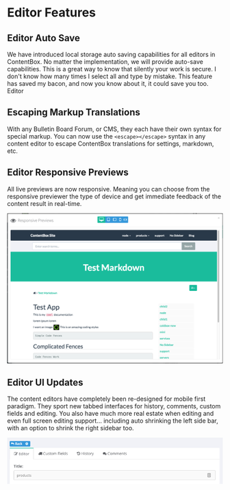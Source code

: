 # Editor Features

## Editor Auto Save

We have introduced local storage auto saving capabilities for all editors in ContentBox. No matter the implementation, we will provide auto-save capabilities. This is a great way to know that silently your work is secure. I don't know how many times I select all and type by mistake. This feature has saved my bacon, and now you know about it, it could save you too.
Editor 

## Escaping Markup Translations

With any Bulletin Board Forum, or CMS, they each have their own syntax for special markup. You can now use the `<escape></escape>` syntax in any content editor to escape ContentBox translations for settings, markdown, etc.

## Editor Responsive Previews

All live previews are now responsive. Meaning you can choose from the responsive previewer the type of device and get immediate feedback of the content result in real-time.

![](/assets/cb3_responsive_previews.png)

## Editor UI Updates

The content editors have completely been re-designed for mobile first paradigm. They sport new tabbed interfaces for history, comments, custom fields and editing. You also have much more real estate when editing and even full screen editing support… including auto shrinking the left side bar, with an option to shrink the right sidebar too.

![](/assets/cb3_editor_tabs.png)
